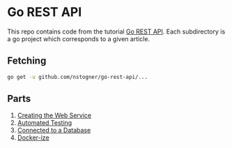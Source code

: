# Go REST API

This repo contains code from the tutorial [Go REST API](TBD). Each subdirectory is a go project which corresponds to a given article.

## Fetching

```sh
go get -u github.com/nstogner/go-rest-api/...
```

## Parts

1. [Creating the Web Service](part1/README.md)
2. [Automated Testing](part2/README.md)
3. [Connected to a Database](part3/README.md)
4. [Docker-ize](part4/README.md)


